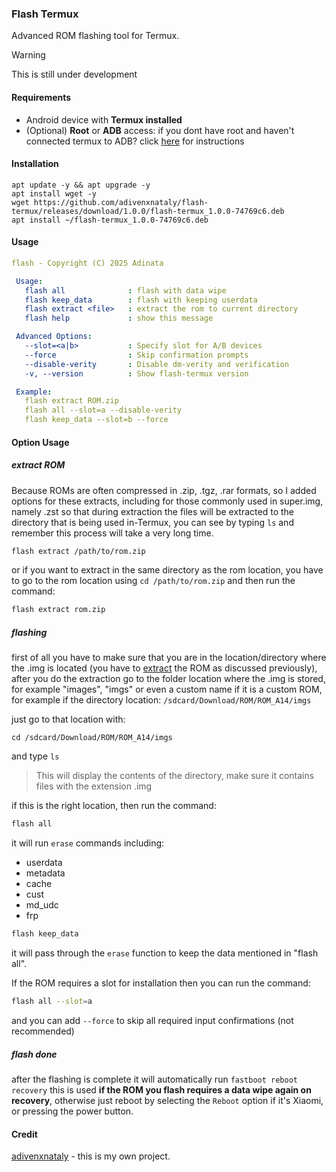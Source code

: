 ### Flash Termux
Advanced ROM flashing tool for Termux.

> [!warning]
> This is still under development

#### Requirements
- Android device with **Termux installed**
- (Optional) **Root** or **ADB** access: if you dont have root and haven't connected termux to ADB? click [here](https://gist.github.com/kairusds/1d4e32d3cf0d6ca44dc126c1a383a48d) for instructions

#### Installation
```shell
apt update -y && apt upgrade -y
apt install wget -y
wget https://github.com/adivenxnataly/flash-termux/releases/download/1.0.0/flash-termux_1.0.0-74769c6.deb
apt install ~/flash-termux_1.0.0-74769c6.deb
```

#### Usage
```yaml
flash - Copyright (C) 2025 Adinata

 Usage:
   flash all              : flash with data wipe
   flash keep_data        : flash with keeping userdata
   flash extract <file>   : extract the rom to current directory
   flash help             : show this message

 Advanced Options:
   --slot=<a|b>           : Specify slot for A/B devices
   --force                : Skip confirmation prompts
   --disable-verity       : Disable dm-verity and verification
   -v, --version          : Show flash-termux version

 Example:
   flash extract ROM.zip
   flash all --slot=a --disable-verity
   flash keep_data --slot=b --force

```
#### Option Usage
##### extract ROM
Because ROMs are often compressed in .zip, .tgz, .rar formats, so I added options for these extracts, including for those commonly used in super.img, namely .zst so that during extraction the files will be extracted to the directory that is being used in-Termux, you can see by typing `ls` and remember this process will take a very long time.
```bash
flash extract /path/to/rom.zip
```
or if you want to extract in the same directory as the rom location, you have to go to the rom location using `cd /path/to/rom.zip` and then run the command:
```bash
flash extract rom.zip
```

##### flashing
first of all you have to make sure that you are in the location/directory where the .img is located (you have to [extract](https://github.com/adivenxnataly/flash-termux/tree/main#extract-rom) the ROM as discussed previously), after you do the extraction go to the folder location where the .img is stored, for example "images", "imgs" or even a custom name if it is a custom ROM, for example if the directory location:
`/sdcard/Download/ROM/ROM_A14/imgs`

just go to that location with:
```
cd /sdcard/Download/ROM/ROM_A14/imgs
```

and type `ls`
> This will display the contents of the directory, make sure it contains files with the extension .img

if this is the right location, then run the command:

```bash
flash all
```
it will run `erase` commands including:
- userdata
- metadata
- cache
- cust
- md_udc
- frp

```bash
flash keep_data
```
it will pass through the `erase` function to keep the data mentioned in "flash all".

If the ROM requires a slot for installation then you can run the command:
```bash
flash all --slot=a
```
and you can add `--force` to skip all required input confirmations (not recommended)

##### flash done
after the flashing is complete it will automatically run `fastboot reboot recovery` this is used **if the ROM you flash requires a data wipe again on recovery**, otherwise just reboot by selecting the `Reboot` option if it's Xiaomi, or pressing the power button.

#### Credit
[adivenxnataly](https://github.com/adivenxnataly) - this is my own project.
